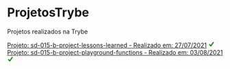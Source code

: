 # ProjetosTrybe
Projetos realizados na Trybe

<a href="https://github.com/wanderls/ProjetosTrybe/tree/main/sd-015-b-project-lessons-learned">Projeto: sd-015-b-project-lessons-learned - Realizado em: 27/07/2021</a> <img width=15px src="./icones/checkV-verde.png">
<br>
<a href="https://github.com/wanderls/ProjetosTrybe/tree/main/sd-015-b-project-playground-functions">Projeto: sd-015-b-project-playground-functions - Realizado em: 03/08/2021</a> <img width=15px src="./icones/checkV-verde.png">

